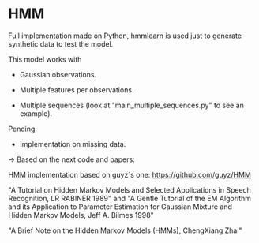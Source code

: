 HMM
===

Full implementation made on Python, hmmlearn is used just to generate synthetic data to test the model. 

This model works with 

- Gaussian observations.

- Multiple features per observations. 

- Multiple sequences (look at "main_multiple_sequences.py" to see an example).

Pending:

- Implementation on missing data.

-> Based on the next code and papers:

HMM implementation based on guyz´s one: https://github.com/guyz/HMM

"A Tutorial on Hidden Markov Models and Selected Applications in Speech Recognition, LR RABINER 1989" and "A Gentle Tutorial of the EM Algorithm and its Application to Parameter Estimation for Gaussian Mixture and Hidden Markov Models, Jeff A. Bilmes 1998"

"A Brief Note on the Hidden Markov Models (HMMs), ChengXiang Zhai"
